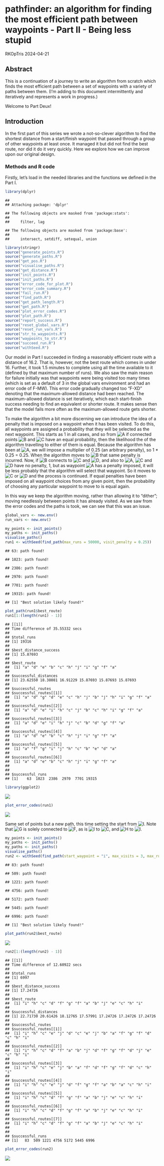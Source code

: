 pathfinder: an algorithm for finding the most efficient path between
waypoints - Part II - Being less stupid
================
RKOpTris
2024-04-21

## Abstract

This is a continuation of a journey to write an algorithm from scratch
which finds the most efficient path between a set of waypoints with a
variety of paths between them. (I’m adding to this document
intermittently and iteratively and represents a work in progress.)

Welcome to Part Deux!

## Introduction

In the first part of this series we wrote a not-so-clever algorithm to
find the shortest distance from a start/finish waypoint that passed
through a group of other waypoints at least once. It managed it but did
not find the best route, nor did it do it very quickly. Here we explore
how we can improve upon our original design.

### Methods and R code

Firstly, let’s load in the needed libraries and the functions we defined
in the Part I.

``` r
library(dplyr)
```

    ## 
    ## Attaching package: 'dplyr'

    ## The following objects are masked from 'package:stats':
    ## 
    ##     filter, lag

    ## The following objects are masked from 'package:base':
    ## 
    ##     intersect, setdiff, setequal, union

``` r
library(stringr)
source("generate_points.R")
source("generate_paths.R")
source("get_pos.R")
source("visualise_paths.R")
source("get_distance.R")
source("init_points.R")
source("init_paths.R")
source("error_code_for_plot.R")
source("error_code_summary.R")
source("fail_run.R")
source("find_path.R")
source("get_path_length.R")
source("get_path.R")
source("plot_error_codes.R")
source("plot_path.R")
source("report_success.R")
source("reset_global_vars.R")
source("reset_run_vars.R")
source("str_to_waypoints.R")
source("waypoints_to_str.R")
source("succeed_run.R")
source("withSeed.R")
```

Our model in Part I succeeded in finding a reasonably efficient route
with a distance of 16.2. That is, however, not the best route which
comes in under 16. Further, it took 1.5 minutes to complete using all
the time available to it (defined by that maximum number of runs). We
also saw the main reason for failure initially was that waypoints were
being visited too many times (which is set as a default of 3 in the
global vars environment and had an error code of F-MW). This error code
gradually changed too “F-XD” denoting that the maximum-allowed distance
had been reached. The maximum-allowed distance is set iteratively, which
each start-finish success needing to find an equivalent or shorter
route. It makes sense then that the model fails more often as the
maximum-allowed route gets shorter.

To make the algorithm a bit more discerning we can introduce the idea of
a penalty that is imposed on a waypoint when it has been visited. To do
this, all waypoints are assigned a probability that they will be
selected as the next waypoint. This starts as 1 in all cases, and so
from
![A](https://latex.codecogs.com/png.image?%5Cdpi%7B110%7D&space;%5Cbg_white&space;A "A")
if connected points
![B](https://latex.codecogs.com/png.image?%5Cdpi%7B110%7D&space;%5Cbg_white&space;B "B")
and
![C](https://latex.codecogs.com/png.image?%5Cdpi%7B110%7D&space;%5Cbg_white&space;C "C")
have an equal probability, then the likelihood the of the algorithm
travelling to either of them is equal. Because the algorithm has been at
![A](https://latex.codecogs.com/png.image?%5Cdpi%7B110%7D&space;%5Cbg_white&space;A "A"),
we will impose a multiplier of 0.25 (an arbitrary penalty), so 1 \* 0.25
= 0.25. When the algorithm moves to
![B](https://latex.codecogs.com/png.image?%5Cdpi%7B110%7D&space;%5Cbg_white&space;B "B")
that same penalty is incurred. Now, if
![B](https://latex.codecogs.com/png.image?%5Cdpi%7B110%7D&space;%5Cbg_white&space;B "B")
connects to
![C](https://latex.codecogs.com/png.image?%5Cdpi%7B110%7D&space;%5Cbg_white&space;C "C")
and
![D](https://latex.codecogs.com/png.image?%5Cdpi%7B110%7D&space;%5Cbg_white&space;D "D"),
and also to
![A](https://latex.codecogs.com/png.image?%5Cdpi%7B110%7D&space;%5Cbg_white&space;A "A"),
![C](https://latex.codecogs.com/png.image?%5Cdpi%7B110%7D&space;%5Cbg_white&space;C "C")
and
![D](https://latex.codecogs.com/png.image?%5Cdpi%7B110%7D&space;%5Cbg_white&space;D "D")
have no penalty, 1, but as waypoint
![A](https://latex.codecogs.com/png.image?%5Cdpi%7B110%7D&space;%5Cbg_white&space;A "A")
has a penalty imposed, it will be less probably that the algorithm will
select that waypoint. So it moves to
![C](https://latex.codecogs.com/png.image?%5Cdpi%7B110%7D&space;%5Cbg_white&space;C "C")
or
![D](https://latex.codecogs.com/png.image?%5Cdpi%7B110%7D&space;%5Cbg_white&space;D "D")
and the process is continued. If equal penalties have been imposed on
all waypoint choices from any given point, then the probability of
choosing any particular waypoint to move to is equal again.

In this way we keep the algorithm moving, rather than allowing it to
“dither”; moving needlessly between points it has already visited. As we
saw from the error codes and the paths is took, we can see that this was
an issue.

``` r
global_vars <- new.env()
run_vars <- new.env()

my_points <- init_points()
my_paths <- init_paths()
visualise_paths()
run1 <- withSeed(find_path(max_runs = 50000, visit_penalty = 0.25))
```

    ## 63: path found!

    ## 1023: path found!

    ## 2386: path found!

    ## 2970: path found!

    ## 7701: path found!

    ## 19315: path found!

    ## [1] "Best solution likely found!"

``` r
plot_path(run1$best_route)
run1[1:(length(run1) - 1)]
```

    ## [[1]]
    ## Time difference of 35.55332 secs
    ## 
    ## $total_runs
    ## [1] 19316
    ## 
    ## $best_distance_success
    ## [1] 15.87693
    ## 
    ## $best_route
    ##  [1] "a" "d" "e" "b" "c" "h" "j" "i" "g" "f" "a"
    ## 
    ## $successful_distances
    ## [1] 23.62550 18.38081 16.91229 15.87693 15.87693 15.87693
    ## 
    ## $successful_routes
    ## $successful_routes[[1]]
    ##  [1] "a" "d" "g" "d" "e" "c" "h" "j" "b" "j" "h" "i" "g" "f" "a"
    ## 
    ## $successful_routes[[2]]
    ##  [1] "a" "d" "e" "i" "h" "c" "j" "b" "c" "h" "i" "g" "f" "a"
    ## 
    ## $successful_routes[[3]]
    ##  [1] "a" "d" "e" "i" "h" "j" "c" "b" "d" "g" "f" "a"
    ## 
    ## $successful_routes[[4]]
    ##  [1] "a" "d" "e" "b" "c" "h" "j" "i" "g" "f" "a"
    ## 
    ## $successful_routes[[5]]
    ##  [1] "a" "f" "g" "i" "j" "h" "c" "b" "e" "d" "a"
    ## 
    ## $successful_routes[[6]]
    ##  [1] "a" "d" "e" "b" "c" "h" "j" "i" "g" "f" "a"
    ## 
    ## 
    ## $successful_runs
    ## [1]    63  1023  2386  2970  7701 19315

``` r
library(ggplot2)
```

![](pathfinder-part-ii_files/figure-gfm/run_algo_1_penalty-1.png)<!-- -->

``` r
plot_error_codes(run1)
```

![](pathfinder-part-ii_files/figure-gfm/run_algo_1_penalty-2.png)<!-- -->

Same set of points but a new path, this time setting the start from
![I](https://latex.codecogs.com/png.image?%5Cdpi%7B110%7D&space;%5Cbg_white&space;I "I").
Note that
![G](https://latex.codecogs.com/png.image?%5Cdpi%7B110%7D&space;%5Cbg_white&space;G "G")
is solely connected to
![F](https://latex.codecogs.com/png.image?%5Cdpi%7B110%7D&space;%5Cbg_white&space;F "F"),
as is
![I](https://latex.codecogs.com/png.image?%5Cdpi%7B110%7D&space;%5Cbg_white&space;I "I")
to
![C](https://latex.codecogs.com/png.image?%5Cdpi%7B110%7D&space;%5Cbg_white&space;C "C"),
and
![H](https://latex.codecogs.com/png.image?%5Cdpi%7B110%7D&space;%5Cbg_white&space;H "H")
to
![I](https://latex.codecogs.com/png.image?%5Cdpi%7B110%7D&space;%5Cbg_white&space;I "I").

``` r
my_points <- init_points()
my_paths <- init_paths()
my_paths <- init_paths()
visualise_paths()
run2 <- withSeed(find_path(start_waypoint = "i", max_visits = 3, max_runs = 50000))
```

    ## 83: path found!

    ## 509: path found!

    ## 1221: path found!

    ## 4756: path found!

    ## 5172: path found!

    ## 5445: path found!

    ## 6996: path found!

    ## [1] "Best solution likely found!"

``` r
plot_path(run2$best_route)
```

![](pathfinder-part-ii_files/figure-gfm/run_algo_2-1.png)<!-- -->

``` r
run2[1:(length(run2) - 1)]
```

    ## [[1]]
    ## Time difference of 12.60922 secs
    ## 
    ## $total_runs
    ## [1] 6997
    ## 
    ## $best_distance_success
    ## [1] 17.24726
    ## 
    ## $best_route
    ##  [1] "i" "h" "c" "d" "f" "g" "f" "a" "b" "j" "e" "c" "h" "i"
    ## 
    ## $successful_distances
    ## [1] 22.71730 20.61426 18.12765 17.57991 17.24726 17.24726 17.24726
    ## 
    ## $successful_routes
    ## $successful_routes[[1]]
    ##  [1] "i" "h" "c" "e" "j" "d" "c" "e" "j" "b" "a" "f" "g" "f" "d" "c" "h" "i"
    ## 
    ## $successful_routes[[2]]
    ##  [1] "i" "h" "c" "d" "f" "a" "b" "j" "d" "f" "g" "f" "d" "j" "e" "c" "h" "i"
    ## 
    ## $successful_routes[[3]]
    ##  [1] "i" "h" "c" "e" "j" "b" "a" "f" "d" "f" "g" "f" "d" "c" "h" "i"
    ## 
    ## $successful_routes[[4]]
    ##  [1] "i" "h" "c" "e" "j" "d" "f" "g" "f" "a" "b" "a" "c" "h" "i"
    ## 
    ## $successful_routes[[5]]
    ##  [1] "i" "h" "c" "d" "f" "g" "f" "a" "b" "j" "e" "c" "h" "i"
    ## 
    ## $successful_routes[[6]]
    ##  [1] "i" "h" "c" "d" "f" "g" "f" "a" "b" "j" "e" "c" "h" "i"
    ## 
    ## $successful_routes[[7]]
    ##  [1] "i" "h" "c" "d" "f" "g" "f" "a" "b" "j" "e" "c" "h" "i"
    ## 
    ## 
    ## $successful_runs
    ## [1]   83  509 1221 4756 5172 5445 6996

``` r
plot_error_codes(run2)
```

![](pathfinder-part-ii_files/figure-gfm/run_algo_2-2.png)<!-- -->
